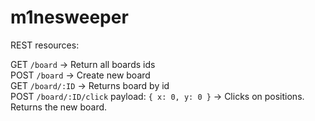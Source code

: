 # m1nesweeper

REST resources:

GET `/board` -> Return all boards ids  
POST `/board` -> Create new board  
GET `/board/:ID` -> Returns board by id  
POST `/board/:ID/click` payload: `{ x: 0, y: 0 }` -> Clicks on positions. Returns the new board.